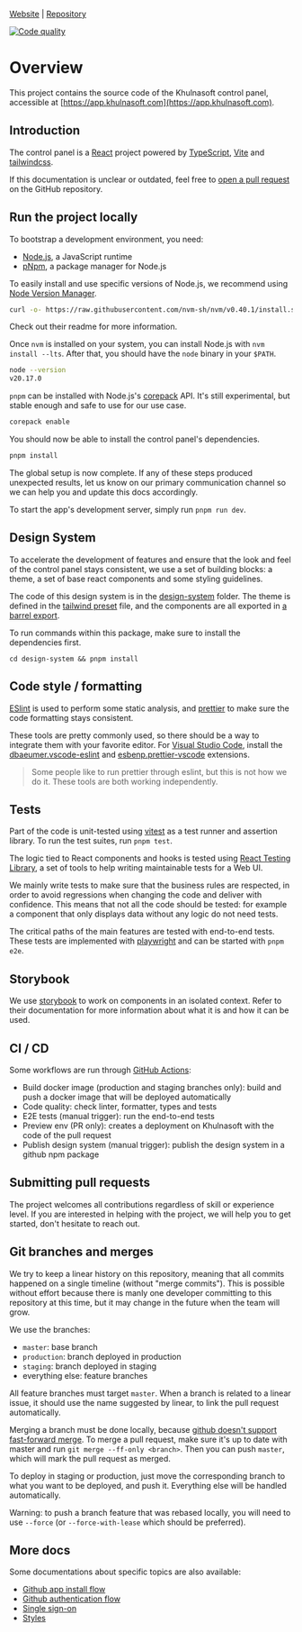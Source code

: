 [Website](https://www.khulnasoft.com) | [Repository](https://github.com/khulnasoft/khulnasoft)

[![Code quality](https://github.com/khulnasoft/khulnasoft/actions/workflows/code_quality.yml/badge.svg)](https://github.com/khulnasoft/khulnasoft/actions/workflows/code_quality.yml)

# Overview

This project contains the source code of the Khulnasoft control panel, accessible at [https://app.khulnasoft.com](https://app.khulnasoft.com).

## Introduction

The control panel is a [React](https://reactjs.org) project powered by [TypeScript](https://typescriptlang.org), [Vite](https://vitejs.dev) and [tailwindcss](https://tailwindcss.com).

If this documentation is unclear or outdated, feel free to [open a pull request](https://github.com/khulnasoft/khulnasoft/pulls) on the GitHub repository.

## Run the project locally

To bootstrap a development environment, you need:

- [Node.js](https://nodejs.org), a JavaScript runtime
- [pNpm](https://pnpm.io), a package manager for Node.js

To easily install and use specific versions of Node.js, we recommend using [Node Version Manager](https://github.com/nvm-sh/nvm).

```sh
curl -o- https://raw.githubusercontent.com/nvm-sh/nvm/v0.40.1/install.sh | bash
```

Check out their readme for more information.

Once `nvm` is installed on your system, you can install Node.js with `nvm install --lts`. After that, you should have the `node` binary in your `$PATH`.

```sh
node --version
v20.17.0
```

`pnpm` can be installed with Node.js's [corepack](https://nodejs.org/docs/latest-v20.x/api/corepack.html) API. It's still experimental, but stable enough and safe to use for our use case.

```sh
corepack enable
```

You should now be able to install the control panel's dependencies.

```sh
pnpm install
```

The global setup is now complete. If any of these steps produced unexpected results, let us know on our primary communication channel so we can help you and update this docs accordingly.

To start the app's development server, simply run `pnpm run dev`.

## Design System

To accelerate the development of features and ensure that the look and feel of the control panel stays consistent, we use a set of building blocks: a theme, a set of base react components and some styling guidelines.

The code of this design system is in the [design-system](./design-system) folder. The theme is defined in the [tailwind preset](./design-system/tailwind-preset.ts) file, and the components are all exported in [a barrel export](./design-system/src/index.ts).

To run commands within this package, make sure to install the dependencies first.

```
cd design-system && pnpm install
```

## Code style / formatting

[ESlint](https://eslint.org) is used to perform some static analysis, and [prettier](https://prettier.io) to make sure the code formatting stays consistent.

These tools are pretty commonly used, so there should be a way to integrate them with your favorite editor. For [Visual Studio Code](https://code.visualstudio.com), install the [dbaeumer.vscode-eslint](https://marketplace.visualstudio.com/items?itemName=dbaeumer.vscode-eslint) and [esbenp.prettier-vscode](https://marketplace.visualstudio.com/items?itemName=esbenp.prettier-vscode) extensions.

> Some people like to run prettier through eslint, but this is not how we do it. These tools are both working independently.

## Tests

Part of the code is unit-tested using [vitest](vitest.dev) as a test runner and assertion library. To run the test suites, run `pnpm test`.

The logic tied to React components and hooks is tested using [React Testing Library](https://testing-library.com), a set of tools to help writing maintainable tests for a Web UI.

We mainly write tests to make sure that the business rules are respected, in order to avoid regressions when changing the code and deliver with confidence. This means that not all the code should be tested: for example a component that only displays data without any logic do not need tests.

The critical paths of the main features are tested with end-to-end tests. These tests are implemented with [playwright](https://playwright.dev) and can be started with `pnpm e2e`.

## Storybook

We use [storybook](https://storybook.js.org) to work on components in an isolated context. Refer to their documentation for more information about what it is and how it can be used.

## CI / CD

Some workflows are run through [GitHub Actions](https://github.com/features/actions):

- Build docker image (production and staging branches only): build and push a docker image that will be deployed automatically
- Code quality: check linter, formatter, types and tests
- E2E tests (manual trigger): run the end-to-end tests
- Preview env (PR only): creates a deployment on Khulnasoft with the code of the pull request
- Publish design system (manual trigger): publish the design system in a github npm package

## Submitting pull requests

The project welcomes all contributions regardless of skill or experience level. If you are interested in helping with the project, we will help you to get started, don't hesitate to reach out.

## Git branches and merges

We try to keep a linear history on this repository, meaning that all commits happened on a single timeline (without "merge commits"). This is possible without effort because there is manly one developer committing to this repository at this time, but it may change in the future when the team will grow.

We use the branches:

- `master`: base branch
- `production`: branch deployed in production
- `staging`: branch deployed in staging
- everything else: feature branches

All feature branches must target `master`. When a branch is related to a linear issue, it should use the name suggested by linear, to link the pull request automatically.

Merging a branch must be done locally, because [github doesn't support fast-forward merge](https://stackoverflow.com/questions/60597400/how-to-do-a-fast-forward-merge-on-github). To merge a pull request, make sure it's up to date with master and run `git merge --ff-only <branch>`. Then you can push `master`, which will mark the pull request as merged.

To deploy in staging or production, just move the corresponding branch to what you want to be deployed, and push it. Everything else will be handled automatically.

Warning: to push a branch feature that was rebased locally, you will need to use `--force` (or `--force-with-lease` which should be preferred).

## More docs

Some documentations about specific topics are also available:

- [Github app install flow](./docs/github-app.md)
- [Github authentication flow](./docs/github-oauth.md)
- [Single sign-on](./docs/sso.md)
- [Styles](./styles.md)
